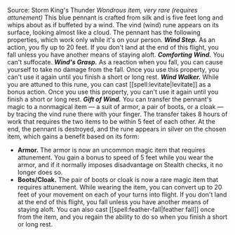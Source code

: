 Source: Storm King's Thunder
*Wondrous item, very rare (requires attunement)*
This blue pennant is crafted from silk and is five feet long and whips about as if buffeted by a wind. The vind (wind) rune appears on its surface, looking almost like a cloud. The pennant has the following properties, which work only while it's on your person.
***Wind Step.*** As an action, you fly up to 20 feet. If you don't land at the end of this flight, you fall unless you have another means of staying aloft.
***Comforting Wind.*** You can't suffocate.
***Wind's Grasp.*** As a reaction when you fall, you can cause yourself to take no damage from the fall. Once you use this property, you can't use it again until you finish a short or long rest.
***Wind Walker.*** While you are attuned to this rune, you can cast [[spell:levitate|levitate]] as a bonus action. Once you use this property, you can't use it again until you finish a short or long rest.
***Gift of Wind.*** You can transfer the pennant's magic to a nonmagical item — a suit of armor, a pair of boots, or a cloak — by tracing the vind rune there with your finger. The transfer takes 8 hours of work that requires the two items to be within 5 feet of each other. At the end, the pennant is destroyed, and the rune appears in silver on the chosen item, which gains a benefit based on its form:
* **Armor.** The armor is now an uncommon magic item that requires attunement. You gain a bonus to speed of 5 feet while you wear the armor, and if it normally imposes disadvantage on Stealth checks, it no longer does so.
* **Boots/Cloak.** The pair of boots or cloak is now a rare magic item that requires attunement. While wearing the item, you can convert up to 20 feet of your movement on each of your turns into flight. If you don't land at the end of this flight, you fall unless you have another means of staying aloft. You can also cast [[spell:feather-fall|feather fall]] once from the item, and you regain the ability to do so when you finish a short or long rest.